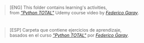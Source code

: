 #
> [ENG] This folder contains learning's activities,  
> from _["Python TOTAL"](https://www.udemy.com/course/python-total)_ Udemy course video by _[Federico Garay](https://github.com/fede-garay)_.
#

#
> [ESP] Carpeta que contiene ejercicios de aprendizaje,  
> basados en el curso _["Python TOTAL"](https://www.udemy.com/course/python-total)_ por _[Federico Garay](https://github.com/fede-garay)_.
#
